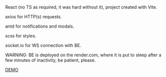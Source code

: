 React (no TS as required, it was hard without it), project created with Vite.

axios for HTTP(s) requests.

antd for notifications and modals.

scss for styles.

socket.io for WS connection with BE.


WARNING: BE is deployed on the render.com, where it is put to sleep after a few minutes of inactivity, be patient, please.

[DEMO](https://olekk17.github.io/pokemons-fe/)
